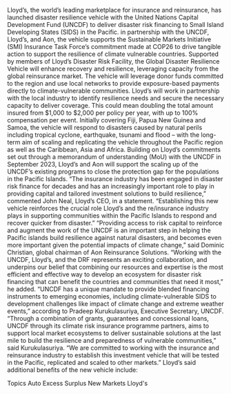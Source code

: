 Lloyd’s, the world’s leading marketplace for insurance and reinsurance, has launched disaster resilience vehicle with the United Nations Capital Development Fund (UNCDF) to deliver disaster risk financing to Small Island Developing States (SIDS) in the Pacific.
in partnership with the UNCDF, Lloyd’s, and Aon, the vehicle supports the Sustainable Markets Initiative (SMI) Insurance Task Force’s commitment made at COP26 to drive tangible action to support the resilience of climate vulnerable countries.
Supported by members of Lloyd’s Disaster Risk Facility, the Global Disaster Resilience Vehicle will enhance recovery and resilience, leveraging capacity from the global reinsurance market. The vehicle will leverage donor funds committed to the region and use local networks to provide exposure-based payments directly to climate-vulnerable communities.
Lloyd’s will work in partnership with the local industry to identify resilience needs and secure the necessary capacity to deliver coverage. This could mean doubling the total amount insured from $1,000 to $2,000 per policy per year, with up to 100% compensation per event.
Initially covering Fiji, Papua New Guinea and Samoa, the vehicle will respond to disasters caused by natural perils including tropical cyclone, earthquake, tsunami and flood – with the long-term aim of scaling and replicating the vehicle throughout the Pacific region as well as the Caribbean, Asia and Africa.
Building on Lloyd’s commitments set out through a memorandum of understanding (MoU) with the UNCDF in September 2023, Lloyd’s and Aon will support the scaling up of the UNCDF’s existing programs to close the protection gap for the populations in the Pacific Islands.
“The insurance industry has been engaged in disaster risk finance for decades and has an increasingly important role to play in providing capital and tailored investment solutions to build resilience,” commented John Neal, Lloyd’s CEO, in a statement. “Establishing this new vehicle reinforces the crucial role Lloyd’s and the re/insurance industry plays in supporting communities within the Pacific Islands to respond and recover quicker from disaster.”
“Providing access to risk capital to reinforce and augment the work of the UNCDF is an important step in helping the Pacific islands build resilience against natural disasters, and becomes even more important given the potential impacts of climate change,” said Dominic Christian, global chairman of Aon Reinsurance Solutions.
“Working with the UNCDF, Lloyd’s, and the DRF represents an exciting collaboration, and underpins our belief that combining our resources and expertise is the most efficient and effective way to develop an ecosystem for disaster risk financing that can benefit the countries and communities that need it most,” he added.
“UNCDF has a unique mandate to provide blended financing instruments to emerging economies, including climate-vulnerable SIDS to development challenges like impact of climate change and extreme weather events,” according to Pradeep Kurukulasuriya, Executive Secretary, UNCDF.
“Through a combination of grants, guarantees and concessional loans, UNCDF through its climate risk insurance programme partners, aims to support local market ecosystems to deliver sustainable solutions at the last mile to build the resilience and preparedness of vulnerable communities,” said Kurukulasuriya. “We are committed to working with the insurance and reinsurance industry to establish this investment vehicle that will be tested in the Pacific, replicated and scaled to other markets.”
Lloyd’s said additional benefits of the new vehicle include:

Topics
Auto
Excess Surplus
New Markets
Lloyd's
